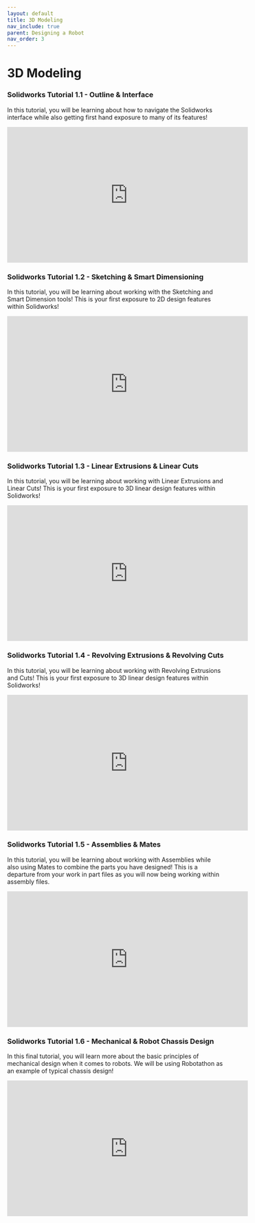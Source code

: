 ```yaml
---
layout: default
title: 3D Modeling
nav_include: true
parent: Designing a Robot
nav_order: 3
---
```

# 3D Modeling
### Solidworks Tutorial 1.1 - Outline & Interface

In this tutorial, you will be learning about how to navigate the Solidworks interface while also getting first hand exposure to many of its features!
<iframe width="560" height="315" src="https://www.youtube.com/embed/loJyDwFp4DE?si=oCrfXxnI_zfb67n7" title="YouTube video player" frameborder="0" allow="accelerometer; autoplay; clipboard-write; encrypted-media; gyroscope; picture-in-picture; web-share" referrerpolicy="strict-origin-when-cross-origin" allowfullscreen></iframe>


### Solidworks Tutorial 1.2 - Sketching & Smart Dimensioning

In this tutorial, you will be learning about working with the Sketching and Smart Dimension tools! This is your first exposure to 2D design features within Solidworks! 

<iframe width="560" height="315" src="https://www.youtube.com/embed/JVvsPOPzmOY?si=_4joy1VtapxipuO-" title="YouTube video player" frameborder="0" allow="accelerometer; autoplay; clipboard-write; encrypted-media; gyroscope; picture-in-picture; web-share" referrerpolicy="strict-origin-when-cross-origin" allowfullscreen></iframe>


### Solidworks Tutorial 1.3 - Linear Extrusions & Linear Cuts

In this tutorial, you will be learning about working with Linear Extrusions and Linear Cuts! This is your first exposure to 3D linear design features within Solidworks!

<iframe width="560" height="315" src="https://www.youtube.com/embed/6Yie6rfXPus?si=EjpjbWOcLFhEjrhk" title="YouTube video player" frameborder="0" allow="accelerometer; autoplay; clipboard-write; encrypted-media; gyroscope; picture-in-picture; web-share" referrerpolicy="strict-origin-when-cross-origin" allowfullscreen></iframe>

### Solidworks Tutorial 1.4 - Revolving Extrusions & Revolving Cuts

In this tutorial, you will be learning about working with Revolving Extrusions and Cuts! This is your first exposure to 3D linear design features within Solidworks!
<iframe width="560" height="315" src="https://www.youtube.com/embed/vC3c5VPTSH4?si=_dGrv-Y69-ZGrAQ6" title="YouTube video player" frameborder="0" allow="accelerometer; autoplay; clipboard-write; encrypted-media; gyroscope; picture-in-picture; web-share" referrerpolicy="strict-origin-when-cross-origin" allowfullscreen></iframe>

### Solidworks Tutorial 1.5 - Assemblies & Mates

In this tutorial, you will be learning about working with Assemblies while also using Mates to combine the parts you have designed! This is a departure from your work in part files as you will now being working within assembly files.
<iframe width="560" height="315" src="https://www.youtube.com/embed/FRXtCHnZWTw?si=cPnWcFy1DpejYsSF" title="YouTube video player" frameborder="0" allow="accelerometer; autoplay; clipboard-write; encrypted-media; gyroscope; picture-in-picture; web-share" referrerpolicy="strict-origin-when-cross-origin" allowfullscreen></iframe>

### Solidworks Tutorial 1.6 - Mechanical & Robot Chassis Design

In this final tutorial, you will learn more about the basic principles of mechanical design when it comes to robots. We will be using Robotathon as an example of typical chassis design!
<iframe width="560" height="315" src="https://www.youtube.com/embed/9n7THPJNq2w?si=W0q5FVi_oV3oC61k" title="YouTube video player" frameborder="0" allow="accelerometer; autoplay; clipboard-write; encrypted-media; gyroscope; picture-in-picture; web-share" referrerpolicy="strict-origin-when-cross-origin" allowfullscreen></iframe>
